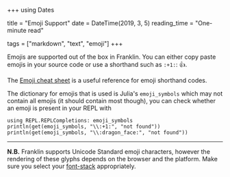 +++
using Dates

title = "Emoji Support"
date  = DateTime(2019, 3, 5)
reading_time = "One-minute read"

tags = ["markdown", "text", "emoji"]
+++

Emojis are supported out of the box in Franklin. You can either copy paste emojis in your source code or use a shorthand such as `:+1:`: :+1:.

The [Emoji cheat sheet](http://www.emoji-cheat-sheet.com/) is a useful reference for emoji shorthand codes.

The dictionary for emojis that is used is Julia's `emoji_symbols` which may not contain all emojis (it should contain most though), you can check whether an emoji is present in your REPL with

```!
using REPL.REPLCompletions: emoji_symbols
println(get(emoji_symbols, "\\:+1:", "not found"))
println(get(emoji_symbols, "\\:dragon_face:", "not found"))
```



***

**N.B.** Franklin supports Unicode Standard emoji characters, however the rendering of these glyphs depends on the browser and the platform.
Make sure you select your [font-stack](https://css-tricks.com/snippets/css/system-font-stack/) appropriately.

